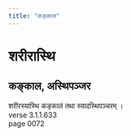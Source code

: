 ```yaml
---
title: "कङ्काल"
---
```


# शरीरास्थि
## कङ्काल, अस्थिपञ्जर
शरीरस्यास्थि कङ्कालं तथा स्यादस्थिपञ्चरम् ।<br />verse 3.1.1.633<br />page 0072

